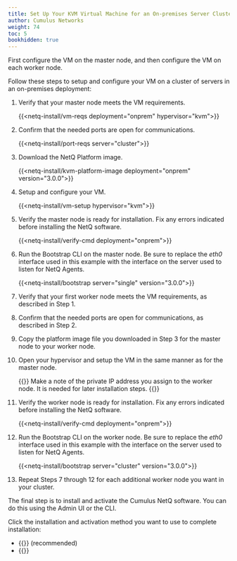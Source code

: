 ```yaml
---
title: Set Up Your KVM Virtual Machine for an On-premises Server Cluster
author: Cumulus Networks
weight: 74
toc: 5
bookhidden: true
---
```

First configure the VM on the master node, and then configure the VM on each worker node.

Follow these steps to setup and configure your VM on a cluster of servers in an on-premises deployment:

1. Verify that your master node meets the VM requirements.

    {{<netq-install/vm-reqs deployment="onprem" hypervisor="kvm">}}

2. Confirm that the needed ports are open for communications.

    {{<netq-install/port-reqs server="cluster">}}

3. Download the NetQ Platform image.

    {{<netq-install/kvm-platform-image deployment="onprem" version="3.0.0">}}

4. Setup and configure your VM.

    {{<netq-install/vm-setup hypervisor="kvm">}}

5. Verify the master node is ready for installation. Fix any errors indicated before installing the NetQ software.

    {{<netq-install/verify-cmd deployment="onprem">}}

6. Run the Bootstrap CLI on the master node. Be sure to replace the *eth0* interface used in this example with the interface on the server used to listen for NetQ Agents.

    {{<netq-install/bootstrap server="single" version="3.0.0">}}

7. Verify that your first worker node meets the VM requirements, as described in Step 1.

8. Confirm that the needed ports are open for communications, as described in Step 2.

9. Copy the platform image file you downloaded in Step 3 for the master node to your worker node.

10. Open your hypervisor and setup the VM in the same manner as for the master node.

    {{<notice note>}}
Make a note of the private IP address you assign to the worker node. It is needed for later installation steps.
    {{</notice>}}

11. Verify the worker node is ready for installation. Fix any errors indicated before installing the NetQ software.

    {{<netq-install/verify-cmd deployment="onprem">}}

12. Run the Bootstrap CLI on the worker node. Be sure to replace the *eth0* interface used in this example with the interface on the server used to listen for NetQ Agents.

    {{<netq-install/bootstrap server="cluster" version="3.0.0">}}

13. Repeat Steps 7 through 12 for each additional worker node you want in your cluster.

The final step is to install and activate the Cumulus NetQ software. You can do this using the Admin UI or the CLI.

Click the installation and activation method you want to use to complete installation:

- {{<link title="Install NetQ Using the Admin UI" text="Use the Admin UI">}} (recommended)
- {{<link title="Install NetQ Using the CLI" text="Use the CLI">}}
